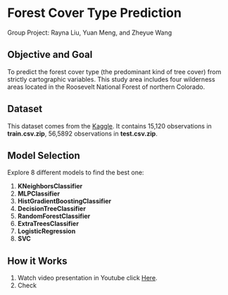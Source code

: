# Forest Cover Type Prediction
Group Project: Rayna Liu, Yuan Meng, and Zheyue Wang

## Objective and Goal
To predict the forest cover type (the predominant kind of tree cover) from strictly cartographic variables. This study area includes four wilderness areas located in the Roosevelt National Forest of northern Colorado.

## Dataset
This dataset comes from the [Kaggle](https://www.kaggle.com/c/forest-cover-type-prediction). It contains 15,120 observations in **train.csv.zip**, 56,5892 observations in **test.csv.zip**.

## Model Selection
Explore 8 different models to find the best one:
1. **KNeighborsClassifier**
2. **MLPClassifier**
3. **HistGradientBoostingClassifier**
4. **DecisionTreeClassifier**
5. **RandomForestClassifier**
6. **ExtraTreesClassifier**
7. **LogisticRegression**
8. **SVC**

## How it Works
1. Watch video presentation in Youtube click [Here](https://youtu.be/ZeRCr0BHK-s).
2. Check



